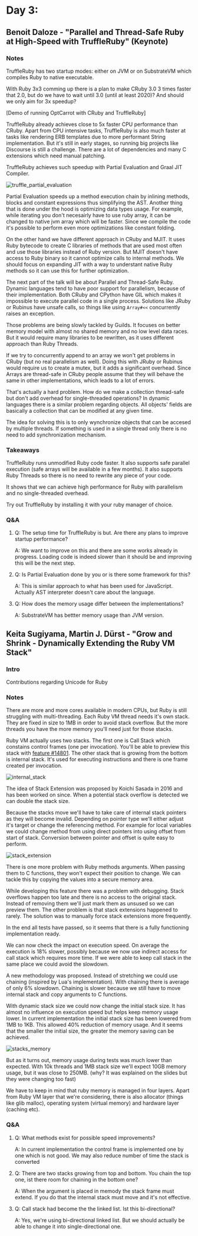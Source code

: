 # Day 3:

## Benoit Daloze - "Parallel and Thread-Safe Ruby at High-Speed with TruffleRuby" (Keynote)

### Notes

TruffleRuby has two startup modes: either on JVM or on SubstrateVM which compiles Ruby to native executable. 

With Ruby 3x3 comming up there is a plan to make CRuby 3.0 3 times faster that 2.0, but do we have to wait until 3.0 (until at least 2020)? And should we only aim for 3x speedup?

[Demo of running OptCarrot with CRuby and TruffleRuby]

TruffleRuby already achieves close to 5x faster CPU performance than CRuby. Apart from CPU intensive tasks, TruffleRuby is also much faster at tasks like rendering ERB templates due to more performant String implementation. But it's still in early stages, so running big projects like Discourse is still a challenge. There are a lot of dependencies and many C extensions which need manual patching.

TruffleRuby achieves such speedup with Partial Evaluation and Graal JIT Compiler. 

![truffle_partial_evaluation](media/truffle_partial_evaluation.jpg)

Partial Evaluation speeds up a method execution chain by inlining methods, blocks and constant expressions thus simplifying the AST. Another thing that is done under the hood is optimizing data types usage. For example, while iterating you don't necesairly have to use ruby array, it can be changed to native jvm array which will be faster. Since we compile the code it's possible to perform even more optimizations like constant folding.

On the other hand we have different approach in CRuby and MJIT. It uses Ruby bytecode to create C libraries of methods that are used most often and use those libraries instead of Ruby version. But MJIT doesn't have access to Ruby binary so it cannot optimize calls to internal methods. We should focus on expanding JIT with a way to understant native Ruby methods so it can use this for further optimization.

The next part of the talk will be about Parallel and Thread-Safe Ruby. Dynamic languages tend to have poor support for parallelism, because of their implementation. Both CRuby and CPython have GIL which makes it impossible to execute parallel code in a single process. Solutions like JRuby or Rubinus have unsafe calls, so things like using `Array#<<` concurrently raises an exception.

Those problems are being slowly tackled by Guilds. It focuses on better memory model with almost no shared memory and no low level data races. But it would require many libraries to be rewritten, as it uses different approach than Ruby Threads.

If we try to concurrently append to an array we won't get problems in CRuby (but no real parallelism as well). Doing this with JRuby or Rubinus would require us to create a mutex, but it adds a significant overhead. Since Arrays are thread-safe in CRuby people assume that they will behave the same in other implementations, which leads to a lot of errors.

That's actually a hard problem. How do we make a collection thread-safe but don't add overhead for single-threaded operations? In dynamic languages there is a similar problem regarding objects. All objects' fields are basically a collection that can be modified at any given time. 

The idea for solving this is to only wynchronize objects that can be accesed by multiple threads. If something is used in a single thread only there is no need to add synchronization mechanism.

### Takeaways

TruffleRuby runs unmodified Ruby code faster. It also supports safe parallel execution (safe arrays will be available in a few months). It also supports Ruby Threads so there is no need to rewrite any piece of your code.

It shows that we can achieve high performance for Ruby with parallelism and no single-threaded overhead.

Try out TruffleRuby by installing it with your ruby manager of choice. 

### Q&A

1. Q: The setup time for TruffleRuby is but. Are there any plans to improve startup performance?

   A: We want to improve on this and there are some works already in progress. Loading code is indeed slower than it should be and improving this will be the next step.

2. Q: Is Partial Evaluation done by you or is there some framework for this?

   A: This is similar approach to what has been used for JavaScript. Actually AST interpreter doesn't care about the language.

3. Q: How does the memory usage differ between the implementations?

   A: SubstrateVM has bettter memory usage than JVM version.

## Keita Sugiyama, Martin J. Dürst - "Grow and Shrink - Dynamically Extending the Ruby VM Stack"

### Intro

Contributions regarding Unicode for Ruby

### Notes

There are more and more cores available in modern CPUs, but Ruby is still struggling with multi-threading. Each Ruby VM thread needs it's own stack. They are fixed in size to 1MB in order to avoid stack overflow. But the more threads you have the more memory you'll need just for those stacks.

Ruby VM actually uses two stacks. The first one is Call Stack which constains control frames (one per invocation). You'll be able to preview this stack with [feature #14801](https://bugs.ruby-lang.org/issues/14801). The other stack that is growing from the bottom is internal stack. It's used for executing instructions and there is one frame created per invocation.

![internal_stack](media/internal_stack.jpg)

The idea of Stack Extension was proposed by Koichi Sasada in 2016 and has been worked on since. When a potential stack overflow is detected we can double the stack size. 

Because the stacks move we'll have to take care of internal stack pointers as they will become invalid. Depending on pointer type we'll either adjust it's target or change the referencing method. For example for local variables we could change method from using direct pointers into using offset from start of stack. Conversion between pointer and offset is quite easy to perform.

![stack_extension](media/stack_extension.jpg)

There is one more problem with Ruby methods arguments. When passing them to C functions, they won't expect their position to change. We can tackle this by copying the values into a secure memory area.

While developing this feature there was a problem with debugging. Stack overflows happen too late and there is no access to the original stack. Instead of removing them we'll just mark them as unsused so we can preview them. The other problem is that stack extensions happened to rarely. The solution was to manually force stack extensions more frequently.

In the end all tests have passed, so it seems that there is a fully functioning implementation ready.

We can now check the impact on execution speed. On average the execution is 18% slower, possibly because we now use indirect access for call stack which requires more time. If we were able to keep call stack in the same place we could avoid the slowdown.

A new methodology was proposed. Instead of stretching we could use chaining (inspired by Lua's implementation). With chaining there is average of only 6% slowdown. Chaining is slower because we still have to move internal stack and copy arguments to C functions.

With dynamic stack size we could now change the initial stack size. It has almost no influence on execution speed but helps keep memory usage lower. In current implementation the initial stack size has been lowered from 1MB to 1KB. This allowed 40% reduction of memory usage. And it seems that the smaller the initial size, the greater the memory saving can be achieved.

![stacks_memory](media/stacks_memory.jpg)

But as it turns out, memory usage during tests was much lower than expected. With 10k threads and 1MB stack size we'll expect 10GB memory usage, but it was close to 250MB. (why? It was explained on the slides but they were changing too fast) 

We have to keep in mind that ruby memory is managed in four layers. Apart from Ruby VM layer that we're considering, there is also allocator (things like glib malloc), operating system (virtual memory) and hardware layer (caching etc).

### Q&A

1. Q: What methods exist for possible speed improvements?

   A: In current implementation the control frame is implemented one by one which is not good. We may also reduce number of time the stack is converted

2. Q: There are two stacks growing from top and bottom. You chain the top one, ist there room for chaining in the bottom one?

   A: When the argument is placed in memody the stack frame must extend. If you do that the internal stack must move and it's not effective.

3. Q: Call stack had become the the linked list. Ist this bi-directional?

   A: Yes, we're using bi-directional linked list. But we should actually be able to change it into single-directional one.

